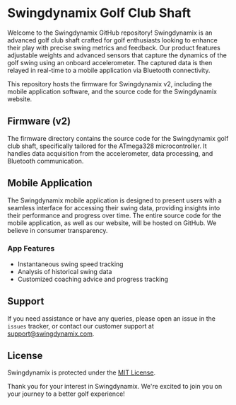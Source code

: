 # Swingdynamix Golf Club Shaft

Welcome to the Swingdynamix GitHub repository! Swingdynamix is an advanced golf club shaft crafted for golf enthusiasts looking to enhance their play with precise swing metrics and feedback. Our product features adjustable weights and advanced sensors that capture the dynamics of the golf swing using an onboard accelerometer. The captured data is then relayed in real-time to a mobile application via Bluetooth connectivity.

This repository hosts the firmware for Swingdynamix v2, including the mobile application software, and the source code for the Swingdynamix website.

## Firmware (v2)
The firmware directory contains the source code for the Swingdynamix golf club shaft, specifically tailored for the ATmega328 microcontroller. It handles data acquisition from the accelerometer, data processing, and Bluetooth communication.

## Mobile Application
The Swingdynamix mobile application is designed to present users with a seamless interface for accessing their swing data, providing insights into their performance and progress over time.
The entire source code for the mobile application, as well as our website, will be hosted on GitHub. We believe in consumer transparency.

### App Features
- Instantaneous swing speed tracking
- Analysis of historical swing data
- Customized coaching advice and progress tracking

## Support
If you need assistance or have any queries, please open an issue in the `issues` tracker, or contact our customer support at [support@swingdynamix.com](mailto:support@swingdynamix.com).

## License
Swingdynamix is protected under the [MIT License](LICENSE.md).

Thank you for your interest in Swingdynamix. We're excited to join you on your journey to a better golf experience!
